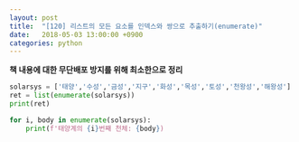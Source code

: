 ```yaml
---
layout: post
title:  "[120] 리스트의 모든 요소를 인덱스와 쌍으로 추출하기(enumerate)"
date:   2018-05-03 13:00:00 +0900
categories: python
---
```


**책 내용에 대한 무단배포 방지를 위해 최소한으로 정리**

```python
solarsys = ['태양','수성','금성','지구','화성','목성','토성','천왕성','해왕성']
ret = list(enumerate(solarsys))
print(ret)

for i, body in enumerate(solarsys):
	print(f'태양계의 {i}번째 천체: {body})
```
